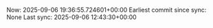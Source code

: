 Now: 2025-09-06 19:36:55.724601+00:00 Earliest commit since sync: None Last sync: 2025-09-06 12:43:30+00:00
